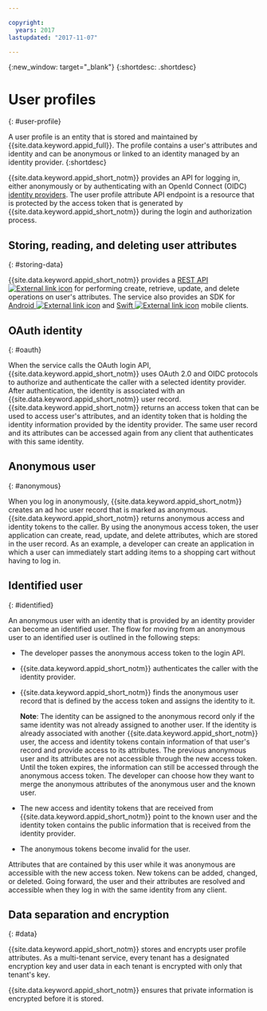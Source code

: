 ```yaml
---

copyright:
  years: 2017
lastupdated: "2017-11-07"

---
```


{:new_window: target="_blank"}
{:shortdesc: .shortdesc}


# User profiles
{: #user-profile}

A user profile is an entity that is stored and maintained by {{site.data.keyword.appid_full}}. The profile contains a user's attributes and identity and can be anonymous or linked to an identity managed by an identity provider.
{:shortdesc}

{{site.data.keyword.appid_short_notm}} provides an API for logging in, either anonymously or by authenticating with an OpenId Connect (OIDC) [identity providers](/docs/services/appid/identity-providers.html#setting-up-idp). The user profile attribute API endpoint is a resource that is protected by the access token that is generated by {{site.data.keyword.appid_short_notm}} during the login and authorization process.


## Storing, reading, and deleting user attributes
{: #storing-data}

{{site.data.keyword.appid_short_notm}} provides a <a href="https://appid-profiles.ng.bluemix.net/swagger-ui/index.html#/Attributes" target="_blank">REST API <img src="../../icons/launch-glyph.svg" alt="External link icon"></a> for performing create, retrieve, update, and delete operations on user's attributes. The service also provides an SDK for <a href="https://github.com/ibm-cloud-security/appid-clientsdk-android" target="_blank">Android <img src="../../icons/launch-glyph.svg" alt="External link icon"></a> and <a href="https://github.com/ibm-cloud-security/appid-clientsdk-swift" target="_blank">Swift <img src="../../icons/launch-glyph.svg" alt="External link icon"></a> mobile clients.


## OAuth identity
{: #oauth}

When the service calls the OAuth login API, {{site.data.keyword.appid_short_notm}} uses OAuth 2.0 and OIDC protocols to authorize and authenticate the caller with a selected identity provider. After authentication, the identity is associated with an {{site.data.keyword.appid_short_notm}} user record. {{site.data.keyword.appid_short_notm}} returns an access token that can be used to access user's attributes, and an identity token that is holding the identity information provided by the identity provider. The same user record and its attributes can be accessed again from any client that authenticates with this same identity.


## Anonymous user
{: #anonymous}

When you log in anonymously, {{site.data.keyword.appid_short_notm}} creates an ad hoc user record that is marked as anonymous. {{site.data.keyword.appid_short_notm}} returns anonymous access and identity tokens to the caller. By using the anonymous access token, the user application can create, read, update, and delete attributes, which are stored in the user record. As an example, a developer can create an application in which a user can immediately start adding items to a shopping cart without having to log in.


## Identified user
{: #identified}

An anonymous user with an identity that is provided by an identity provider can become an identified user. The flow for moving from an anonymous user to an identified user is outlined in the following steps:

* The developer passes the anonymous access token to the login API.
* {{site.data.keyword.appid_short_notm}} authenticates the caller with the identity provider.
* {{site.data.keyword.appid_short_notm}} finds the anonymous user record that is defined by the access token and assigns the identity to it.

    **Note**: The identity can be assigned to the anonymous record only if the same identity was not already assigned to another user. If the identity is already associated with another {{site.data.keyword.appid_short_notm}} user, the access and identity tokens contain information of that user's record and provide access to its attributes. The previous anonymous user and its attributes are not accessible through the new access token. Until the token expires, the information can still be accessed through the anonymous access token. The developer can choose how they want to merge the anonymous attributes of the anonymous user and the known user.

* The new access and identity tokens that are received from {{site.data.keyword.appid_short_notm}} point to the known user and the identity token contains the public information that is received from the identity provider.
* The anonymous tokens become invalid for the user.

Attributes that are contained by this user while it was anonymous are accessible with the new access token. New tokens can be added, changed, or deleted. Going forward, the user and their attributes are resolved and accessible when they log in with the same identity from any client.




## Data separation and encryption
{: #data}

{{site.data.keyword.appid_short_notm}} stores and encrypts user profile attributes. As a multi-tenant service, every tenant has a designated encryption key and user data in each tenant is encrypted with only that tenant's key.

{{site.data.keyword.appid_short_notm}} ensures that private information is encrypted before it is stored.
